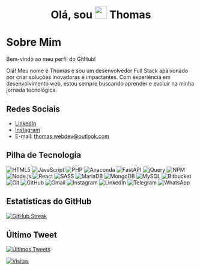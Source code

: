 <!-- Seção de boas-vindas -->
<div align="center"><h1> Olá, sou <img src="https://raw.githubusercontent.com/TheDudeThatCode/TheDudeThatCode/master/Assets/Hi.gif" width="32px"/> Thomas </h1> </div>

# Sobre Mim
Bem-vindo ao meu perfil do GitHub!

Olá! Meu nome é Thomas e sou um desenvolvedor Full Stack apaixonado por criar soluções inovadoras e impactantes. Com experiência em desenvolvimento web, estou sempre buscando aprender e evoluir na minha jornada tecnológica.

## Redes Sociais
- [LinkedIn](https://www.linkedin.com/in/thmedu/)
- [Instagram](https://www.instagram.com/thmedu/)
- E-mail: thomas.webdev@outlook.com

## Pilha de Tecnologia
![HTML5](https://img.shields.io/badge/html5-%23E34F26.svg?logo=html5&logoColor=white&style=plastic)
![JavaScript](https://img.shields.io/badge/javascript-%23323330.svg?logo=javascript&logoColor=%23F7DF1E&style=plastic)
![PHP](https://img.shields.io/badge/php-%23777BB4.svg?logo=php&logoColor=white&style=plastic)
![Anaconda](https://img.shields.io/badge/Anaconda-%2344A833.svg?logo=anaconda&logoColor=white&style=plastic)
![FastAPI](https://img.shields.io/badge/FastAPI-005571?logo=fastapi&style=plastic)
![jQuery](https://img.shields.io/badge/jquery-%230769AD.svg?logo=jquery&logoColor=white&style=plastic)
![NPM](https://img.shields.io/badge/NPM-%23000000.svg?logo=npm&logoColor=white&style=plastic)
![Node.js](https://img.shields.io/badge/node.js-6DA55F?logo=node.js&logoColor=white&style=plastic)
![React](https://img.shields.io/badge/react-%2320232a.svg?logo=react&logoColor=%2361DAFB&style=plastic)
![SASS](https://img.shields.io/badge/SASS-hotpink.svg?logo=SASS&logoColor=white&style=plastic)
![MariaDB](https://img.shields.io/badge/MariaDB-003545?logo=mariadb&logoColor=white&style=plastic)
![MongoDB](https://img.shields.io/badge/MongoDB-%234ea94b.svg?logo=mongodb&logoColor=white&style=plastic)
![MySQL](https://img.shields.io/badge/mysql-%2300f.svg?logo=mysql&logoColor=white&style=plastic)
![Bitbucket](https://img.shields.io/badge/bitbucket-%230047B3.svg?logo=bitbucket&logoColor=white&style=plastic)
![Git](https://img.shields.io/badge/git-%23F05033.svg?logo=git&logoColor=white&style=plastic)
![GitHub](https://img.shields.io/badge/github-%23121011.svg?logo=github&logoColor=white&style=plastic)
![Gmail](https://img.shields.io/badge/Gmail-D14836?logo=gmail&logoColor=white&style=plastic)
![Instagram](https://img.shields.io/badge/Instagram-%23E4405F.svg?logo=Instagram&logoColor=white&style=plastic)
![LinkedIn](https://img.shields.io/badge/linkedin-%230077B5.svg?logo=linkedin&logoColor=white&style=plastic)
![Telegram](https://img.shields.io/badge/Telegram-2CA5E0?logo=telegram&logoColor=white&style=plastic)
![WhatsApp](https://img.shields.io/badge/WhatsApp-25D366?logo=whatsapp&logoColor=white&style=plastic)

## Estatísticas do GitHub
[![GitHub Streak](https://streak-stats.demolab.com?user=thmedu&theme=github-dark-dimmed&hide_border=verdadeiro&border_radius=5.8&locale=pt_BR&date_format=M%20j%5B%2C%20Y%5D&card_width=600)](https://git.io/streak-stats)

## Último Tweet
[![Últimos Tweets](https://tweeco.pushkaryadav.in/api/handle/https://twitter.com/developerthmedu)](https://twitter.com/developerthmedu)

[![Visitas](https://visitcount.itsvg.in/api?id=thmedu&icon=0&color=0)](https://visitcount.itsvg.in)
<!-- Feito usando https://prm.pushkaryadav.in -->
